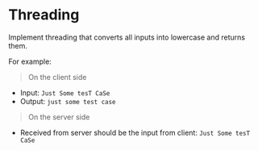 # Threading
Implement threading that converts all inputs into lowercase and returns them.

For example:

>On the client side
- Input: `Just Some tesT CaSe`
- Output: `just some test case`

>On the server side
- Received from server should be the input from client: `Just Some tesT CaSe`
